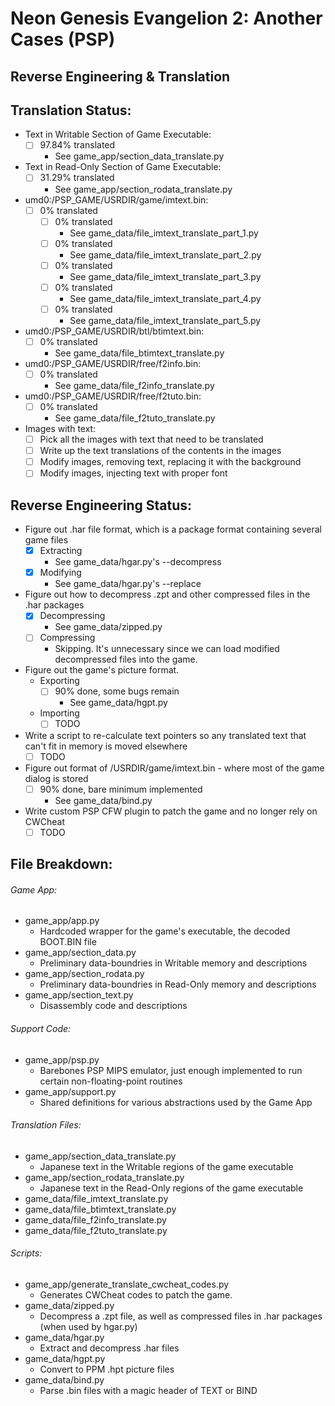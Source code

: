 # Neon Genesis Evangelion 2: Another Cases (PSP)
## Reverse Engineering & Translation

## Translation Status:
- Text in Writable Section of Game Executable: 
	- [ ] 97.84% translated 
		- See game_app/section_data_translate.py
- Text in Read-Only Section of Game Executable: 
	- [ ] 31.29% translated
		- See game_app/section_rodata_translate.py
- umd0:/PSP_GAME/USRDIR/game/imtext.bin: 
	- [ ] 0% translated
		- [ ] 0% translated
			- See game_data/file_imtext_translate_part_1.py
		- [ ] 0% translated
			- See game_data/file_imtext_translate_part_2.py
		- [ ] 0% translated
			- See game_data/file_imtext_translate_part_3.py
		- [ ] 0% translated
			- See game_data/file_imtext_translate_part_4.py
		- [ ] 0% translated
			- See game_data/file_imtext_translate_part_5.py
- umd0:/PSP_GAME/USRDIR/btl/btimtext.bin: 
	- [ ] 0% translated
		- See game_data/file_btimtext_translate.py
- umd0:/PSP_GAME/USRDIR/free/f2info.bin: 
	- [ ] 0% translated
		- See game_data/file_f2info_translate.py
- umd0:/PSP_GAME/USRDIR/free/f2tuto.bin: 
	- [ ] 0% translated
		- See game_data/file_f2tuto_translate.py
- Images with text:
	- [ ] Pick all the images with text that need to be translated
	- [ ] Write up the text translations of the contents in the images
	- [ ] Modify images, removing text, replacing it with the background
	- [ ] Modify images, injecting text with proper font

## Reverse Engineering Status:
- Figure out .har file format, which is a package format containing several game files
	- [x] Extracting
		- See game_data/hgar.py's --decompress
	- [x] Modifying
		- See game_data/hgar.py's --replace
- Figure out how to decompress .zpt and other compressed files in the .har packages
	- [x] Decompressing
		- See game_data/zipped.py
	- [ ] Compressing
		- Skipping. It's unnecessary since we can load modified decompressed files into the game.
- Figure out the game's picture format.
	- Exporting
		- [ ] 90% done, some bugs remain
			- See game_data/hgpt.py
	- Importing
		- [ ] TODO
- Write a script to re-calculate text pointers so any translated text that can't fit in memory is moved elsewhere
	- [ ] TODO
- Figure out format of /USRDIR/game/imtext.bin - where most of the game dialog is stored
	- [ ] 90% done, bare minimum implemented
		- See game_data/bind.py
- Write custom PSP CFW plugin to patch the game and no longer rely on CWCheat
	- [ ] TODO

## File Breakdown:
###### Game App:
- game_app/app.py
	- Hardcoded wrapper for the game's executable, the decoded BOOT.BIN file
- game_app/section_data.py
	- Preliminary data-boundries in Writable memory and descriptions
- game_app/section_rodata.py
	- Preliminary data-boundries in Read-Only memory and descriptions
- game_app/section_text.py
	- Disassembly code and descriptions

###### Support Code:
- game_app/psp.py
	- Barebones PSP MIPS emulator, just enough implemented to run certain non-floating-point routines
- game_app/support.py
	- Shared definitions for various abstractions used by the Game App

###### Translation Files:
- game_app/section_data_translate.py
	- Japanese text in the Writable regions of the game executable
- game_app/section_rodata_translate.py
	- Japanese text in the Read-Only regions of the game executable
- game_data/file_imtext_translate.py
- game_data/file_btimtext_translate.py
- game_data/file_f2info_translate.py
- game_data/file_f2tuto_translate.py

###### Scripts:
- game_app/generate_translate_cwcheat_codes.py
	- Generates CWCheat codes to patch the game.
- game_data/zipped.py
	- Decompress a .zpt file, as well as compressed files in .har packages (when used by hgar.py)
- game_data/hgar.py
	- Extract and decompress .har files
- game_data/hgpt.py
	- Convert to PPM .hpt picture files
- game_data/bind.py
	- Parse .bin files with a magic header of TEXT or BIND


